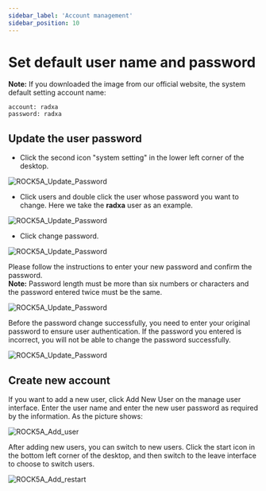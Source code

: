 ```yaml
---
sidebar_label: 'Account management'
sidebar_position: 10
---
```


# Set default user name and password

**Note:**
If you downloaded the image from our official website, the system default setting account name:
```
account: radxa
password: radxa
```
## Update the user password
- Click the second icon "system setting" in the lower left corner of the desktop.  

![ROCK5A_Update_Password](/img/rock5a/rock5a_update_password_1.webp)

- Click users and double click the user whose password you want to change. Here we take the **radxa** user as an example.  

![ROCK5A_Update_Password](/img/rock5a/rock5a_update_password_2.webp)  

- Click change password.  

![ROCK5A_Update_Password](/img/rock5a/rock5a_update_password_3.webp)
  
Please follow the instructions to enter your new password and confirm the password.    
**Note:** Password length must be more than six numbers or characters and the password entered twice must be the same.

![ROCK5A_Update_Password](/img/rock5a/rock5a_update_password_4.webp)

Before the password change successfully, you need to enter your original password to ensure user authentication. If the password you entered is incorrect, you will not be able to change the password successfully.

![ROCK5A_Update_Password](/img/rock5a/rock5a_update_password_5.webp)  

## Create new account   

If you want to add a new user, click Add New User on the manage user interface. Enter the user name and enter the new user password as required by the information. As the picture shows:

![ROCK5A_Add_user](/img/rock5a/rock5a_add_user.webp)   

After adding new users, you can switch to new users.
Click the start icon in the bottom left corner of the desktop, and then switch to the leave interface to choose to switch users.  

![ROCK5A_Add_restart](/img/rock5a/rock5a_restart.webp)   
